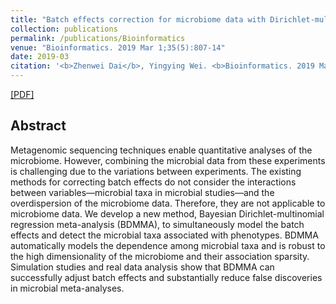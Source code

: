 ```yaml
---
title: "Batch effects correction for microbiome data with Dirichlet-multinomial regression"
collection: publications
permalink: /publications/Bioinformatics
venue: "Bioinformatics. 2019 Mar 1;35(5):807-14"
date: 2019-03
citation: '<b>Zhenwei Dai</b>, Yingying Wei. <b>Bioinformatics. 2019 Mar 1;35(5):807-14.</b>'
---
```


[[PDF]](https://academic.oup.com/bioinformatics/article/35/5/807/5078473?login=true)

## Abstract
Metagenomic sequencing techniques enable quantitative analyses of the microbiome. However, combining the microbial data from these experiments is challenging due to the variations between experiments. The existing methods for correcting batch effects do not consider the interactions between variables—microbial taxa in microbial studies—and the overdispersion of the microbiome data. Therefore, they are not applicable to microbiome data. We develop a new method, Bayesian Dirichlet-multinomial regression meta-analysis (BDMMA), to simultaneously model the batch effects and detect the microbial taxa associated with phenotypes. BDMMA automatically models the dependence among microbial taxa and is robust to the high dimensionality of the microbiome and their association sparsity. Simulation studies and real data analysis show that BDMMA can successfully adjust batch effects and substantially reduce false discoveries in microbial meta-analyses.